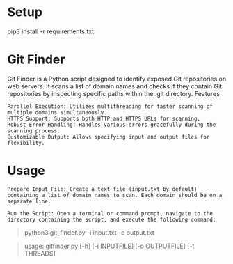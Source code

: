 # Setup
pip3 install -r requirements.txt


# Git Finder

Git Finder is a Python script designed to identify exposed Git repositories on web servers. It scans a list of domain names and checks if they contain Git repositories by inspecting specific paths within the .git directory.
Features

    Parallel Execution: Utilizes multithreading for faster scanning of multiple domains simultaneously.
    HTTPS Support: Supports both HTTP and HTTPS URLs for scanning.
    Robust Error Handling: Handles various errors gracefully during the scanning process.
    Customizable Output: Allows specifying input and output files for flexibility.

# Usage

    Prepare Input File: Create a text file (input.txt by default) containing a list of domain names to scan. Each domain should be on a separate line.

    Run the Script: Open a terminal or command prompt, navigate to the directory containing the script, and execute the following command:


> python3 git_finder.py -i input.txt -o output.txt

> usage: gitfinder.py [-h] [-i INPUTFILE] [-o OUTPUTFILE] [-t THREADS]

